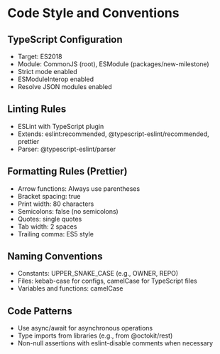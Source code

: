 # Code Style and Conventions

## TypeScript Configuration
- Target: ES2018
- Module: CommonJS (root), ESModule (packages/new-milestone)
- Strict mode enabled
- ESModuleInterop enabled
- Resolve JSON modules enabled

## Linting Rules
- ESLint with TypeScript plugin
- Extends: eslint:recommended, @typescript-eslint/recommended, prettier
- Parser: @typescript-eslint/parser

## Formatting Rules (Prettier)
- Arrow functions: Always use parentheses
- Bracket spacing: true
- Print width: 80 characters
- Semicolons: false (no semicolons)
- Quotes: single quotes
- Tab width: 2 spaces
- Trailing comma: ES5 style

## Naming Conventions
- Constants: UPPER_SNAKE_CASE (e.g., OWNER, REPO)
- Files: kebab-case for configs, camelCase for TypeScript files
- Variables and functions: camelCase

## Code Patterns
- Use async/await for asynchronous operations
- Type imports from libraries (e.g., from @octokit/rest)
- Non-null assertions with eslint-disable comments when necessary